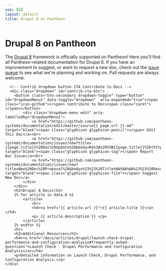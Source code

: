 ```yaml
---
use: [8]
layout: default
title: Drupal 8 on Pantheon
---
```


<div class="container article">
  <div class="col-md-9">
      <h1>Drupal 8 on Pantheon</h1>
      <p>The <a href="https://www.drupal.org/drupal-8.0"> Drupal 8</a> framework is officially supported on Pantheon! Here you'll find all Pantheon-related documentation for Drupal 8. If you have an improvement to suggest, or want to request a new doc, check out the <a href="https://github.com/pantheon-systems/documentation/issues?q=is%3Aopen+is%3Aissue+milestone%3AD8">issue queue</a> to see what we're planning and working on. Pull requests are always welcome.</p>

      <!-- Contrib dropdown button CTA Contribute to Docs -->
      <div class="dropdown" id="contrib-cta-btn">
        <button class="btn-secondary dropdown-toggle" type="button" id="dropdownMenu1" data-toggle="dropdown"  aria-expanded="true"><span class="icon-github"></span> Contribute to Docs<span class="caret"></span></button>
            <div class="dropdown-menu edit" aria-labelledby="dropdownMenu1">
                <a href="https://github.com/pantheon-systems/documentation/edit/master/source{{ page.url }}.md" target="blank"><span class="glyphicon glyphicon-pencil"></span> Edit This Doc</a><br>
                <a href="https://github.com/pantheon-systems/documentation/issues/new?title={{page.title}}%20Doc%20Update%20&body=Re%3A%20%5B{{page.title}}%5D(https%3A%2F%2Fpantheon.io{{page.url}})%0A%23%23%20Issue%20Description%3A%0A%0A%23%23%20Suggested%20Resolution%20&labels=type%3A%20doc%20update" target="blank"><span class="glyphicon glyphicon-tag"></span> Report Doc Issue</a><br>
                <a href="https://github.com/pantheon-systems/documentation/issues/new?title=New%20Doc%20Proposal%20&body=%23%23%20Title%0A%0A%0A%23%23%20Description%0A%0A%0A%23%23%20Outline%0A%0A%0A%23%23%20Expected%20Audience%0A%0A%0A%23%23%20Path%0A(e.g.%20%60source%2Fdocs%2Farticles%2Fsites%2Fcode%60%20or%20%60source%2Fdocs%2Farticles%2Fwordpress%60)&labels=type%3A%20new%20article" target="blank"><span class="glyphicon glyphicon-file"></span> Suggest New Doc</a>
            </div>
        </div>
        <h2>Drupal 8 Docs</h2>
        {% for article in data.8 %}
            <article>
                <hr>
                <h4><a href="{{ article.url }}">{{ article.title }}</a></h4>
                <p> {{ article.description }} </p>
            </article>
        {% endfor %}
        <hr>
        <h2>Additional Resources</h2>
        <h4><a href="/docs/articles/drupal/launch-check-drupal-performance-and-configuration-analysis#frequently-asked-questions">Launch Check - Drupal Performance and Configuration Analysis</a></h4>
        <p>Detailed information on Launch Check, Drupal Performance, and Configuration Analysis.</p>
    </div>
</div>
